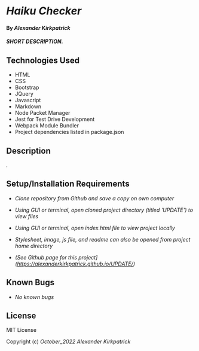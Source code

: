 # _Haiku Checker_

#### By _**Alexander Kirkpatrick**_

#### _SHORT DESCRIPTION._

## Technologies Used

* HTML
* CSS
* Bootstrap
* JQuery
* Javascript
* Markdown
* Node Packet Manager
* Jest for Test Drive Development
* Webpack Module Bundler
* Project dependencies listed in package.json

## Description

_._

## Setup/Installation Requirements

* _Clone repository from Github and save a copy on own computer_

* _Using GUI or terminal, open cloned project directory (titled 'UPDATE') to view files_

* _Using GUI or terminal, open index.html file to view project locally_

* _Stylesheet, image, js file, and readme can also be opened from project home directory_

* _(See Github page for this project](https://alexanderkirkpatrick.github.io/UPDATE/)_

## Known Bugs

* _No known bugs_

## License

MIT License

Copyright (c) _October_2022_ _Alexander Kirkpatrick_